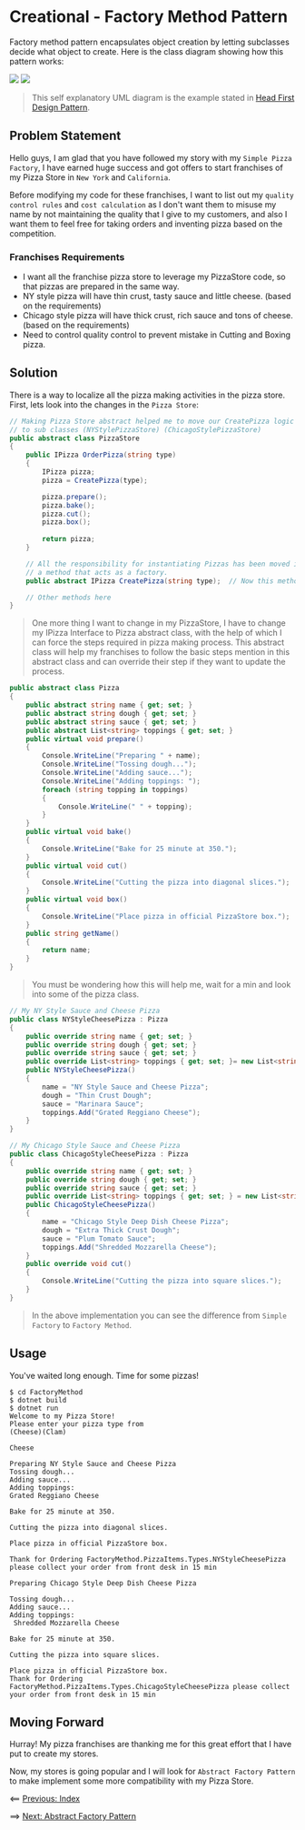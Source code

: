 # Creational - Factory Method Pattern
Factory method pattern encapsulates object creation by letting subclasses decide what object to create. Here is the class diagram showing how this pattern works:

<img src="Images/Creator_Class_Factory_Method_UML.PNG" data-canonical-src="Images/Creator_Class_Factory_Method_UML.PNG"/>
<img src="Images/Product_Class_Factory_Method_UML.PNG" data-canonical-src="Images/Product_Class_Factory_Method_UML.PNG"/>

> This self explanatory UML diagram is the example stated in [Head First Design Pattern](https://www.amazon.in/Head-First-Design-Patterns-Brain-Friendly/dp/9352132777/ref=sr_1_1?s=books&ie=UTF8&qid=1548777791&sr=1-1&keywords=head+first+design+patterns).

## Problem Statement
Hello guys, I am glad that you have followed my story with my `Simple Pizza Factory`, I have earned huge success and got offers to start franchises of my Pizza Store in `New York` and `California`.

Before modifying my code for these franchises, I want to list out my `quality control rules` and `cost calculation` as I don't want them to misuse my name by not maintaining the quality that I give to my customers, and also I want them to feel free for taking orders and inventing pizza based on the competition.

### Franchises Requirements
- I want all the franchise pizza store to leverage my PizzaStore code, so that pizzas are prepared in the same way.
- NY style pizza will have thin crust, tasty sauce and little cheese. (based on the requirements)
- Chicago style pizza will have thick crust, rich sauce and tons of cheese. (based on the requirements)
- Need to control quality control to prevent mistake in Cutting and Boxing pizza.
  
## Solution
There is a way to localize all the pizza making activities in the pizza store.
First, lets look into the changes in the `Pizza Store`:
```C#
// Making Pizza Store abstract helped me to move our CreatePizza logic
// to sub classes (NYStylePizzaStore) (ChicagoStylePizzaStore)
public abstract class PizzaStore
{
    public IPizza OrderPizza(string type)
    {
        IPizza pizza;
        pizza = CreatePizza(type);

        pizza.prepare();
        pizza.bake();
        pizza.cut();
        pizza.box();
        
        return pizza;
    }

    // All the responsibility for instantiating Pizzas has been moved into
    // a method that acts as a factory.
    public abstract IPizza CreatePizza(string type);  // Now this method will create factory.

    // Other methods here
}
```

> One more thing I want to change in my PizzaStore, I have to change my IPizza Interface to Pizza abstract class, with the help of which I can force the steps required in pizza making process. This abstract class will help my franchises to follow the basic steps mention in this abstract class and can override their step if they want to update the process.

```c#
public abstract class Pizza
{
    public abstract string name { get; set; }
    public abstract string dough { get; set; }
    public abstract string sauce { get; set; }
    public abstract List<string> toppings { get; set; }
    public virtual void prepare()
    {
        Console.WriteLine("Preparing " + name);
        Console.WriteLine("Tossing dough...");
        Console.WriteLine("Adding sauce...");
        Console.WriteLine("Adding toppings: ");
        foreach (string topping in toppings)
        {
            Console.WriteLine(" " + topping);
        }
    }
    public virtual void bake()
    {
        Console.WriteLine("Bake for 25 minute at 350.");
    }
    public virtual void cut()
    {
        Console.WriteLine("Cutting the pizza into diagonal slices.");
    }
    public virtual void box()
    {
        Console.WriteLine("Place pizza in official PizzaStore box.");
    }
    public string getName()
    {
        return name;
    }
}
```

> You must be wondering how this will help me, wait for a min and look into some of the pizza class.

```c#
// My NY Style Sauce and Cheese Pizza
public class NYStyleCheesePizza : Pizza
{
    public override string name { get; set; }
    public override string dough { get; set; }
    public override string sauce { get; set; }
    public override List<string> toppings { get; set; }= new List<string>();
    public NYStyleCheesePizza()
    {
        name = "NY Style Sauce and Cheese Pizza";
        dough = "Thin Crust Dough";
        sauce = "Marinara Sauce";
        toppings.Add("Grated Reggiano Cheese");
    }
}

// My Chicago Style Sauce and Cheese Pizza
public class ChicagoStyleCheesePizza : Pizza
{
    public override string name { get; set; }
    public override string dough { get; set; }
    public override string sauce { get; set; }
    public override List<string> toppings { get; set; } = new List<string>();
    public ChicagoStyleCheesePizza()
    {
        name = "Chicago Style Deep Dish Cheese Pizza";
        dough = "Extra Thick Crust Dough";
        sauce = "Plum Tomato Sauce";
        toppings.Add("Shredded Mozzarella Cheese");
    }
    public override void cut()
    {
        Console.WriteLine("Cutting the pizza into square slices.");
    }
}
```

> In the above implementation you can see the difference from `Simple Factory` to `Factory Method`.

## Usage
You've waited long enough. Time for some pizzas!

```
$ cd FactoryMethod
$ dotnet build
$ dotnet run
Welcome to my Pizza Store!
Please enter your pizza type from
(Cheese)(Clam)

Cheese

Preparing NY Style Sauce and Cheese Pizza
Tossing dough...
Adding sauce...
Adding toppings:
Grated Reggiano Cheese

Bake for 25 minute at 350.

Cutting the pizza into diagonal slices.

Place pizza in official PizzaStore box.

Thank for Ordering FactoryMethod.PizzaItems.Types.NYStyleCheesePizza please collect your order from front desk in 15 min

Preparing Chicago Style Deep Dish Cheese Pizza

Tossing dough...
Adding sauce...
Adding toppings:
 Shredded Mozzarella Cheese

Bake for 25 minute at 350.

Cutting the pizza into square slices. 

Place pizza in official PizzaStore box.
Thank for Ordering FactoryMethod.PizzaItems.Types.ChicagoStyleCheesePizza please collect your order from front desk in 15 min
```

## Moving Forward
Hurray! My pizza franchises are thanking me for this great effort that I have put to create my stores.

Now, my stores is going popular and I will look for `Abstract Factory Pattern` to make implement some more compatibility with my Pizza Store.


<== [Previous: Index](../README.md)

==> [Next: Abstract Factory Pattern](abstract-factory.md)